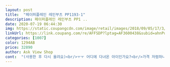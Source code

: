 ```yaml
---
layout: post 
title:  "페이퍼플레인 레인부츠 PP1193-1" 
description: 페이퍼플레인 레인부츠 PP1 ..
date: 2020-07-19 06:44:30 
img: https://static.coupangcdn.com/image/retail/images/2018/09/05/17/3/ef0b10f5-3063-436c-a2fa-29d089727887.jpg 
linkUrl: https://link.coupang.com/re/AFFSDP?lptag=AF3600438&subid=ahnPublicAsk&pageKey=27121283&itemId=104805947&vendorItemId=3935743425&traceid=V0-113-5727231a690a0391 
categories: [1007] 
color: 1294AB 
price: 32890 
author: Ask View Shop 
cont:  "(사용한 후 다시 올려요)<br/>ㅜㅜ 어디에 다녀온 아이인가요?<br/>가격 저렴하니 걍 신다가 뒤꿈치 달을때까진 신어야겠지요... <br/><br/>그래서 다시구매했어요<br/>그래서 저렴이로 구매 디자인 나쁘지안아요<br/>그리고 재구매인데 첨에 신었던것보다<br/>근데 이부츠 양말에 물이 드네요<br/>글서 짧은거로 구매했어요<br/>꺼슬꺼슬하네요<br/>나름 신중히 고른 건데 그동안 비가 안 와서 못 신다가 어제 마침 비가 와서 처음으로 신고 나가다 완전 기겁했어요.<br/>양말을 신긴 했는데 종아리는 맨살이었어요.<br/> 몇 분만에 살이 아파서 보니 다 벗겨지고 걸을 수가 없어서 두꺼운 걸 조금 접어내려서 신었더니 이제는 발목을 조여서 얼마나 아픈지 10여분만에 집에 돌아와 보니 물집이 생겼어요.<br/><br/>나쁘지안겠더라구요<br/>누가신었던건지 <br/>락쉬 신었었는데<br/>롱으로신어도 진짜 비많이 오면 안으로 빗물들어왔는데 물든적은 없는데<br/>무릎까지 오는거 신었더니 땀이 차서 죽겠더라구요<br/>밑부분 다니까 어차피 버려야되더라구요<br/>밑창도 쿠션들어가있어서 브랜드랑 비교해도<br/>바지나 목이 긴 양말을 안 신고는 못 신겠네요... <br/><br/>부분이 있던데 기분이 좋진안아요<br/>비많이 오니까 빗물이 튀어서 안으로 들어오네요<br/>비오는날만 신구 그외에는 쟁여두니까 비싼것도<br/>신발.<br/>발 젖는게 너무 싫어서 장화가 필수인데<br/>신으려고보니 기스가 너무많아요<br/>아얼마 안신었는데 애매하게 찢어졌어요<br/>아까워서 긴바지 입고 그럭저럭 비 올 때 신었는데, 이번에는 장화 색깔이 변하더라고요.<br/> 장화 앞, 뒤, 그리고 발등 위가 허옇게 되어서 신고 나가도 폼이 안 나서 버려야 되나 어쩌나 고민했어요.<br/> 그래도 아까워서 아크릴물감으로 꽃그림을 그리고, 바니쉬를 발랐어요.<br/>그랬더니 좀 낫네요 완전 다른 꽃장화가 됐어요<br/>아직 비가안와서 신어보기 전이라서 잘몰겠어요<br/>암튼 비 오면 이쁜 꽃장화 신고 나가야겠어요<br/>어쨌거나<br/>역시ㅋㅋ 목이 긴건 답답하고 땀차는데 요아인<br/>장화 한 번 신었다가 다리에 상처투성이됐어요<br/>장화라 당연히 무게는 있구요<br/>저는 일부러 목이 짧은걸샀어요<br/>저는 편하게 잘 신었어요<br/>좀 오래된건가요 테입도 눌러붙었구 배송지 붙인자린 크기데로 칼로 오린<br/>종아리 마감부분이 좋지안아요<br/>착용 후기<br/>착용후<br/>착용후 후기 또 남길께요<br/>필요 없겠더라구요<br/>하얀 양말이... <br/>... <br/><br/>" 
---
```

